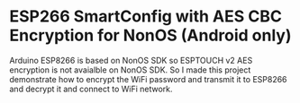 # ESP266 SmartConfig with AES CBC Encryption for NonOS (Android only)

Arduino ESP8266 is based on NonOS SDK so ESPTOUCH v2 AES encryption is not avaialble on NonOS SDK.
So I made this project demonstrate how to encrypt the WiFi password and transmit it to 
ESP8266 and decrypt it and connect to WiFi network.



